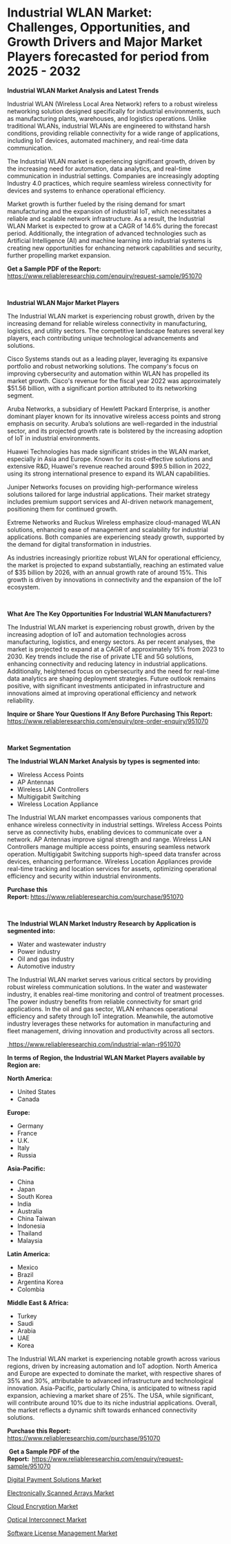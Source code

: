 <p><h1>Industrial WLAN Market: Challenges, Opportunities, and Growth Drivers and Major Market Players forecasted for period from 2025 - 2032</h1></p><p><strong>Industrial WLAN Market Analysis and Latest Trends</strong></p>
<p><p>Industrial WLAN (Wireless Local Area Network) refers to a robust wireless networking solution designed specifically for industrial environments, such as manufacturing plants, warehouses, and logistics operations. Unlike traditional WLANs, industrial WLANs are engineered to withstand harsh conditions, providing reliable connectivity for a wide range of applications, including IoT devices, automated machinery, and real-time data communication.</p><p>The Industrial WLAN market is experiencing significant growth, driven by the increasing need for automation, data analytics, and real-time communication in industrial settings. Companies are increasingly adopting Industry 4.0 practices, which require seamless wireless connectivity for devices and systems to enhance operational efficiency.</p><p>Market growth is further fueled by the rising demand for smart manufacturing and the expansion of industrial IoT, which necessitates a reliable and scalable network infrastructure. As a result, the Industrial WLAN Market is expected to grow at a CAGR of 14.6% during the forecast period. Additionally, the integration of advanced technologies such as Artificial Intelligence (AI) and machine learning into industrial systems is creating new opportunities for enhancing network capabilities and security, further propelling market expansion.</p></p>
<p><strong>Get a Sample PDF of the Report:&nbsp;</strong> <a href="https://www.reliableresearchiq.com/enquiry/request-sample/951070?utm_campaign=1159&utm_medium=2&utm_source=Github&utm_content=ia&utm_term=06032025&utm_id=industrial-wlan">https://www.reliableresearchiq.com/enquiry/request-sample/951070</a></p>
<p>&nbsp;</p>
<p><strong>Industrial WLAN Major Market Players</strong></p>
<p><p>The Industrial WLAN market is experiencing robust growth, driven by the increasing demand for reliable wireless connectivity in manufacturing, logistics, and utility sectors. The competitive landscape features several key players, each contributing unique technological advancements and solutions.</p><p>Cisco Systems stands out as a leading player, leveraging its expansive portfolio and robust networking solutions. The company's focus on improving cybersecurity and automation within WLAN has propelled its market growth. Cisco's revenue for the fiscal year 2022 was approximately $51.56 billion, with a significant portion attributed to its networking segment.</p><p>Aruba Networks, a subsidiary of Hewlett Packard Enterprise, is another dominant player known for its innovative wireless access points and strong emphasis on security. Aruba’s solutions are well-regarded in the industrial sector, and its projected growth rate is bolstered by the increasing adoption of IoT in industrial environments.</p><p>Huawei Technologies has made significant strides in the WLAN market, especially in Asia and Europe. Known for its cost-effective solutions and extensive R&D, Huawei's revenue reached around $99.5 billion in 2022, using its strong international presence to expand its WLAN capabilities.</p><p>Juniper Networks focuses on providing high-performance wireless solutions tailored for large industrial applications. Their market strategy includes premium support services and AI-driven network management, positioning them for continued growth.</p><p>Extreme Networks and Ruckus Wireless emphasize cloud-managed WLAN solutions, enhancing ease of management and scalability for industrial applications. Both companies are experiencing steady growth, supported by the demand for digital transformation in industries.</p><p>As industries increasingly prioritize robust WLAN for operational efficiency, the market is projected to expand substantially, reaching an estimated value of $35 billion by 2026, with an annual growth rate of around 15%. This growth is driven by innovations in connectivity and the expansion of the IoT ecosystem.</p></p>
<p>&nbsp;</p>
<p><strong>What Are The Key Opportunities For Industrial WLAN Manufacturers?</strong></p>
<p><p>The Industrial WLAN market is experiencing robust growth, driven by the increasing adoption of IoT and automation technologies across manufacturing, logistics, and energy sectors. As per recent analyses, the market is projected to expand at a CAGR of approximately 15% from 2023 to 2030. Key trends include the rise of private LTE and 5G solutions, enhancing connectivity and reducing latency in industrial applications. Additionally, heightened focus on cybersecurity and the need for real-time data analytics are shaping deployment strategies. Future outlook remains positive, with significant investments anticipated in infrastructure and innovations aimed at improving operational efficiency and network reliability.</p></p>
<p><strong>Inquire or Share Your Questions If Any Before Purchasing This Report:</strong> <a href="https://www.reliableresearchiq.com/enquiry/pre-order-enquiry/951070?utm_campaign=1159&utm_medium=2&utm_source=Github&utm_content=ia&utm_term=06032025&utm_id=industrial-wlan">https://www.reliableresearchiq.com/enquiry/pre-order-enquiry/951070</a></p>
<p>&nbsp;</p>
<p><strong>Market Segmentation</strong></p>
<p><strong>The Industrial WLAN Market Analysis by types is segmented into:</strong></p>
<p><ul><li>Wireless Access Points</li><li>AP Antennas</li><li>Wireless LAN Controllers</li><li>Multigigabit Switching</li><li>Wireless Location Appliance</li></ul></p>
<p><p>The Industrial WLAN market encompasses various components that enhance wireless connectivity in industrial settings. Wireless Access Points serve as connectivity hubs, enabling devices to communicate over a network. AP Antennas improve signal strength and range. Wireless LAN Controllers manage multiple access points, ensuring seamless network operation. Multigigabit Switching supports high-speed data transfer across devices, enhancing performance. Wireless Location Appliances provide real-time tracking and location services for assets, optimizing operational efficiency and security within industrial environments.</p></p>
<p><strong>Purchase this Report:&nbsp;</strong><a href="https://www.reliableresearchiq.com/purchase/951070?utm_campaign=1159&utm_medium=2&utm_source=Github&utm_content=ia&utm_term=06032025&utm_id=industrial-wlan">https://www.reliableresearchiq.com/purchase/951070</a></p>
<p>&nbsp;</p>
<p><strong>The Industrial WLAN Market Industry Research by Application is segmented into:</strong></p>
<p><ul><li>Water and wastewater industry</li><li>Power industry</li><li>Oil and gas industry</li><li>Automotive industry</li></ul></p>
<p><p>The Industrial WLAN market serves various critical sectors by providing robust wireless communication solutions. In the water and wastewater industry, it enables real-time monitoring and control of treatment processes. The power industry benefits from reliable connectivity for smart grid applications. In the oil and gas sector, WLAN enhances operational efficiency and safety through IoT integration. Meanwhile, the automotive industry leverages these networks for automation in manufacturing and fleet management, driving innovation and productivity across all sectors.</p></p>
<p><a href="https://www.reliableresearchiq.com/industrial-wlan-r951070?utm_campaign=1159&utm_medium=2&utm_source=Github&utm_content=ia&utm_term=06032025&utm_id=industrial-wlan">&nbsp;https://www.reliableresearchiq.com/industrial-wlan-r951070</a></p>
<p><strong>In terms of Region, the Industrial WLAN Market Players available by Region are:</strong></p>
<p>
    <p> <strong> North America: </strong>
        <ul>
            <li>United States</li>
            <li>Canada</li>
        </ul>
        </p> 
    <p> <strong> Europe: </strong>
        <ul>
            <li>Germany</li>
            <li>France</li>
            <li>U.K.</li>
            <li>Italy</li>
            <li>Russia</li>
        </ul>
        </p> 
    <p> <strong> Asia-Pacific: </strong>
        <ul>
            <li>China</li>
            <li>Japan</li>
            <li>South Korea</li>
            <li>India</li>
            <li>Australia</li>
            <li>China Taiwan</li>
            <li>Indonesia</li>
            <li>Thailand</li>
            <li>Malaysia</li>
        </ul>
        </p> 
    <p> <strong> Latin America: </strong>
        <ul>
            <li>Mexico</li>
            <li>Brazil</li>
            <li>Argentina Korea</li>
            <li>Colombia</li>
        </ul>
        </p> 
    <p> <strong> Middle East & Africa: </strong>
        <ul>
            <li>Turkey</li>
            <li>Saudi</li>
            <li>Arabia</li>
            <li>UAE</li>
            <li>Korea</li>
        </ul>
    </p>
    </p>
<p><p>The Industrial WLAN market is experiencing notable growth across various regions, driven by increasing automation and IoT adoption. North America and Europe are expected to dominate the market, with respective shares of 35% and 30%, attributable to advanced infrastructure and technological innovation. Asia-Pacific, particularly China, is anticipated to witness rapid expansion, achieving a market share of 25%. The USA, while significant, will contribute around 10% due to its niche industrial applications. Overall, the market reflects a dynamic shift towards enhanced connectivity solutions.</p></p>
<p><strong>Purchase this Report: </strong><a href="https://www.reliableresearchiq.com/purchase/951070?utm_campaign=1159&utm_medium=2&utm_source=Github&utm_content=ia&utm_term=06032025&utm_id=industrial-wlan">https://www.reliableresearchiq.com/purchase/951070</a></p>
<p>&nbsp;<strong>Get a Sample PDF of the Report:&nbsp;&nbsp;</strong><a href="https://www.reliableresearchiq.com/enquiry/request-sample/951070?utm_campaign=1159&utm_medium=2&utm_source=Github&utm_content=ia&utm_term=06032025&utm_id=industrial-wlan">https://www.reliableresearchiq.com/enquiry/request-sample/951070</a></p>
<p><strong></strong></p>
<p><p><a href="https://github.com/gorbaicodaro/Market-Research-Report-List-1/blob/main/digital-payment-solutions-market.md?utm_campaign=1159&utm_medium=2&utm_source=Github&utm_content=ia&utm_term=06032025&utm_id=industrial-wlan">Digital Payment Solutions Market</a></p><p><a href="https://github.com/sarialahipff/Market-Research-Report-List-1/blob/main/electronically-scanned-arrays-market.md?utm_campaign=1159&utm_medium=2&utm_source=Github&utm_content=ia&utm_term=06032025&utm_id=industrial-wlan">Electronically Scanned Arrays Market</a></p><p><a href="https://github.com/rwanjamiul/Market-Research-Report-List-1/blob/main/cloud-encryption-market.md?utm_campaign=1159&utm_medium=2&utm_source=Github&utm_content=ia&utm_term=06032025&utm_id=industrial-wlan">Cloud Encryption Market</a></p><p><a href="https://github.com/edderkoliso1/Market-Research-Report-List-1/blob/main/optical-interconnect-market.md?utm_campaign=1159&utm_medium=2&utm_source=Github&utm_content=ia&utm_term=06032025&utm_id=industrial-wlan">Optical Interconnect Market</a></p><p><a href="https://github.com/tamerlgwilt/Market-Research-Report-List-1/blob/main/software-license-management-market.md?utm_campaign=1159&utm_medium=2&utm_source=Github&utm_content=ia&utm_term=06032025&utm_id=industrial-wlan">Software License Management Market</a></p></p>